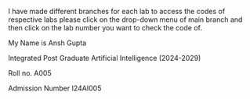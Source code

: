 I have made different branches for each lab to access the codes of respective labs please click on the drop-down menu of main branch and then click on the lab number you want to check the code of.

My Name is Ansh Gupta

Integrated Post Graduate Artificial Intelligence (2024-2029)

Roll no. A005

Admission Number I24AI005

